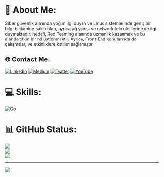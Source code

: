 # 💫 About Me:

Siber güvenlik alanında yoğun ilgi duyan ve Linux sistemlerinde geniş bir bilgi birikimine sahip olan, ayrıca ağ yapısı ve network teknolojilerine de ilgi duymaktadır. hedefi, Red Teaming alanında uzmanlık kazanmak ve bu alanda etkin bir rol üstlenmektir. Ayrıca, Front-End konularında da çalışmalar, ve etkinliklere katılım sağlamıştır.

## 🌐 Contact Me:
[![LinkedIn](https://img.shields.io/badge/LinkedIn-%230077B5.svg?logo=linkedin&logoColor=white)](https://linkedin.com/in/onatdibo) [![Medium](https://img.shields.io/badge/Medium-12100E?logo=medium&logoColor=white)](https://medium.com/@mystispy) [![Twitter](https://img.shields.io/badge/Twitter-%231DA1F2.svg?logo=Twitter&logoColor=white)](https://twitter.com/mystispy) [![YouTube](https://img.shields.io/badge/YouTube-%23FF0000.svg?logo=YouTube&logoColor=white)](https://youtube.com/@mystispy)  

# 💻 Skills:
 ![Go](https://img.shields.io/badge/go-%2300ADD8.svg?style=for-the-badge&logo=go&logoColor=white) 
# 📊 GitHub Status:
![](https://github-readme-stats.vercel.app/api?username=mystispy&theme=dark&hide_border=false&include_all_commits=false&count_private=false)<br/>
![](https://github-readme-streak-stats.herokuapp.com/?user=mystispy&theme=dark&hide_border=false)<br/>
![](https://github-readme-stats.vercel.app/api/top-langs/?username=mystispy&theme=dark&hide_border=false&include_all_commits=false&count_private=false&layout=compact)

---
[![](https://visitcount.itsvg.in/api?id=mystispy&icon=0&color=0)](https://visitcount.itsvg.in)

<!-- Proudly created with GPRM ( https://gprm.itsvg.in ) -->


